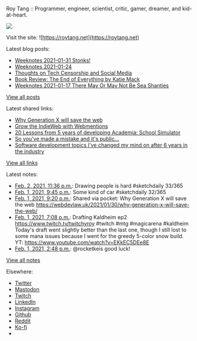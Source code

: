 Roy Tang :: Programmer, engineer, scientist, critic, gamer, dreamer, and kid-at-heart.

![](https://roytang.net/static/img/profile.jpg)

Visit the site: ![https://roytang.net](https://roytang.net)

Latest blog posts:

- [Weeknotes 2021-01-31 Stonks!](https://roytang.net/2021/01/weeknotes-2021-01-31/)
- [Weeknotes 2021-01-24](https://roytang.net/2021/01/weeknotes-2021-01-24/)
- [Thoughts on Tech Censorship and Social Media](https://roytang.net/2021/01/tech-censorship/)
- [Book Review: The End of Everything by Katie Mack](https://roytang.net/2021/01/end-of-everything/)
- [Weeknotes 2021-01-17 There May Or May Not Be Sea Shanties](https://roytang.net/2021/01/weeknotes-2021-01-17/)

[View all posts](https://roytang.net/blog)

Latest shared links:

- [Why Generation X will save the web](https://roytang.net/2021/02/why-generation-x-will-save-the-web/)
- [Grow the IndieWeb with Webmentions](https://roytang.net/2021/01/grow-the-indieweb-with-webmentions/)
- [20 Lessons from 5 years of developing Academia: School Simulator](https://roytang.net/2021/01/20-lessons-from-5-years-of-developing-academia-school-simulator/)
- [So you&#x27;ve made a mistake and it&#x27;s public...](https://roytang.net/2021/01/so-youve-made-a-mistake-and-its-public/)
- [Software development topics I&#x27;ve changed my mind on after 6 years in the industry](https://roytang.net/2021/01/software-development-topics-ive-changed-my-mind-on-after-6-years-in-the-industry/)

[View all links](https://roytang.net/links)

Latest notes:

- [Feb. 2, 2021, 11:36 p.m.](https://roytang.net/2021/02/1356627504354656259/): Drawing people is hard #sketchdaily 33/365
- [Feb. 1, 2021, 9:45 p.m.](https://roytang.net/2021/02/1356237231090876418/): Some kind of car #sketchdaily 32/365
- [Feb. 1, 2021, 9:20 p.m.](https://roytang.net/2021/02/1356230925277822976/): Shared via pocket: Why Generation X will save the web https://webdevlaw.uk/2021/01/30/why-generation-x-will-save-the-web/
- [Feb. 1, 2021, 7:08 p.m.](https://roytang.net/2021/02/1356197700480479232/): Drafting Kaldheim ep2 https://www.twitch.tv/twitchyroy #twitch #mtg #magicarena #kaldheim Today&#x27;s draft went slightly better than the last one, though I still lost to some mana issues because I went for the greedy 5-color snow build. YT: https://www.youtube.com/watch?v=EKkEC5DEe8E
- [Feb. 1, 2021, 2:48 p.m.](https://roytang.net/2021/02/1356132294101065730/): @rocketkeis good luck!

[View all notes](https://roytang.net/notes)

Elsewhere:

- [Twitter](https://twitter.com/roytang)
- [Mastodon](https://mastodon.technology/@roytang)
- [Twitch](https://twitch.tv/twitchyroy)
- [LinkedIn](https://www.linkedin.com/in/roytang)
- [Instagram](https://instagram.com/roytang0400)
- [Github](https://github.com/roytang)
- [Reddit](https://reddit.com/u/hungryroy)
- [Ko-fi](https://ko-fi.com/roytang)
- [](mailto:hello@roytang.net)